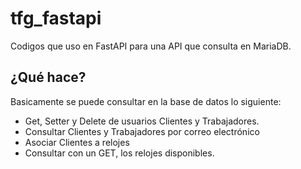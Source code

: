 # tfg_fastapi
Codigos que uso en FastAPI para una API que consulta en MariaDB.

## ¿Qué hace?
Basicamente se puede consultar en la base de datos lo siguiente:
- Get, Setter y Delete de usuarios Clientes y Trabajadores.
- Consultar Clientes y Trabajadores por correo electrónico
- Asociar Clientes a relojes
- Consultar con un GET, los relojes disponibles.
